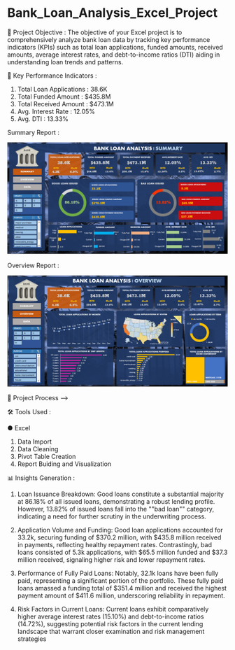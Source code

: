 # Bank_Loan_Analysis_Excel_Project
🎯 Project Objective : The objective of your Excel project is to comprehensively analyze bank loan data by tracking key performance indicators (KPIs) such as  total loan applications, funded amounts, received amounts, average interest rates, and debt-to-income ratios (DTI) aiding in understanding loan trends and patterns.

📌 Key Performance Indicators :
1. Total Loan Applications : 38.6K
2. Total Funded Amount : $435.8M
3. Total Received Amount : $473.1M
4. Avg. Interest Rate : 12.05%
5. Avg. DTI : 13.33%
   
Summary Report :

![See Reports](Summary_Report.png)

Overview Report :

![See Report](Overview_Report.png)

🔧 Project Process -->

🛠️ Tools Used :

● Excel 
1. Data Import
2. Data Cleaning
3. Pivot Table Creation
4. Report Buiding and Visualization

📊 Insights Generation :
1. Loan Issuance Breakdown:
Good loans constitute a substantial majority at 86.18% of all issued loans, demonstrating a robust lending profile.
However, 13.82% of issued loans fall into the ""bad loan"" category, indicating a need for further scrutiny in the underwriting process.

2. Application Volume and Funding:
Good loan applications accounted for 33.2k, securing funding of $370.2 million, with $435.8 million received in payments, reflecting healthy repayment rates.
Contrastingly, bad loans consisted of 5.3k applications, with $65.5 million funded and $37.3 million received, signaling higher risk and lower repayment rates.

3.  Performance of Fully Paid Loans:
Notably, 32.1k loans have been fully paid, representing a significant portion of the portfolio.
These fully paid loans amassed a funding total of $351.4 million and received the highest payment amount of $411.6 million, underscoring reliability in repayment.

4. Risk Factors in Current Loans:
Current loans exhibit comparatively higher average interest rates (15.10%) and debt-to-income ratios (14.72%), suggesting potential risk factors in the current lending landscape that warrant closer examination and risk management strategies

